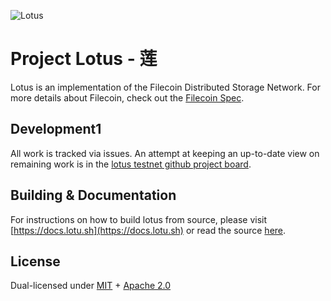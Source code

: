 ![Lotus](documentation/images/lotus_logo_h.png)

# Project Lotus - 莲

Lotus is an implementation of the Filecoin Distributed Storage Network. For more details about Filecoin, check out the [Filecoin Spec](https://github.com/filecoin-project/specs).

## Development1

All work is tracked via issues. An attempt at keeping an up-to-date view on remaining work is in the [lotus testnet github project board](https://github.com/filecoin-project/lotus/projects/1).

## Building & Documentation

For instructions on how to build lotus from source, please visit [https://docs.lotu.sh](https://docs.lotu.sh) or read the source [here](https://github.com/filecoin-project/lotus/tree/master/documentation).

## License

Dual-licensed under [MIT](https://github.com/filecoin-project/lotus/blob/master/LICENSE-MIT) + [Apache 2.0](https://github.com/filecoin-project/lotus/blob/master/LICENSE-APACHE)
